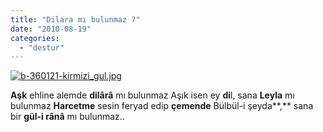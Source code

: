 ```yaml
---
title: "Dilara mı bulunmaz ?"
date: "2010-08-19"
categories: 
  - "destur"
---
```


[![b-360121-kirmizi_gul.jpg](/uploads/2010/08/b-360121-kirmizi_gul.jpg)](/uploads/2010/08/b-360121-kirmizi_gul.jpg "b-360121-kirmizi_gul.jpg")

**Aşk** ehline alemde **dilârâ** mı bulunmaz Aşık isen ey **di**l, sana **Leyla** mı bulunmaz **Harcetme** sesin feryad edip **çemende** Bülbül-i şeyda**,** sana bir **gül-i rânâ** mı bulunmaz..
